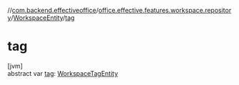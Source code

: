 //[com.backend.effectiveoffice](../../../index.md)/[office.effective.features.workspace.repository](../index.md)/[WorkspaceEntity](index.md)/[tag](tag.md)

# tag

[jvm]\
abstract var [tag](tag.md): [WorkspaceTagEntity](../-workspace-tag-entity/index.md)
